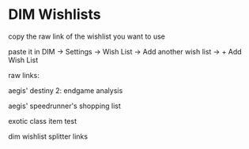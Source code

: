 # DIM Wishlists

copy the raw link of the wishlist you want to use

paste it in DIM -> Settings -> Wish List -> Add another wish list -> + Add Wish List


raw links:

aegis' destiny 2: endgame analysis


aegis' speedrunner's shopping list

exotic class item test

dim wishlist splitter links

